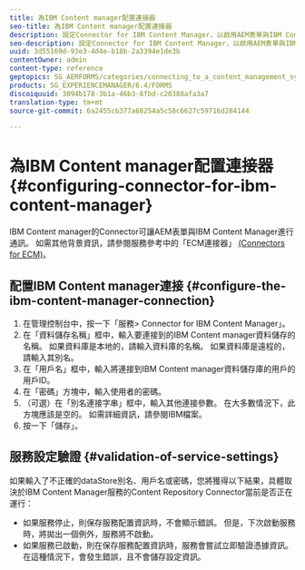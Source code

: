 ```yaml
---
title: 為IBM Content manager配置連接器
seo-title: 為IBM Content manager配置連接器
description: 設定Connector for IBM Content Manager，以啟用AEM表單與IBM Content Manager之間的通訊。
seo-description: 設定Connector for IBM Content Manager，以啟用AEM表單與IBM Content Manager之間的通訊。
uuid: 3d55169d-93e3-4d4e-b18b-2a3394e1de3b
contentOwner: admin
content-type: reference
geptopics: SG_AEMFORMS/categories/connecting_to_a_content_management_system
products: SG_EXPERIENCEMANAGER/6.4/FORMS
discoiquuid: 3094b178-3b1a-46b3-8fbd-c20388afa3a7
translation-type: tm+mt
source-git-commit: 6a2455cb377a68254a5c58c6627c59716d284144

---
```



# 為IBM Content manager配置連接器{#configuring-connector-for-ibm-content-manager}

IBM Content manager的Connector可讓AEM表單與IBM Content Manager進行通訊。 如需其他背景資訊，請參閱服務參考中的「ECM連接器」 [(Connectors for ECM)](https://www.adobe.com/go/learn_aemforms_services_63)。

## 配置IBM Content manager連接 {#configure-the-ibm-content-manager-connection}

1. 在管理控制台中，按一下「服務> Connector for IBM Content Manager」。
1. 在「資料儲存名稱」框中，輸入要連接到的IBM Content manager資料儲存的名稱。 如果資料庫是本地的，請輸入資料庫的名稱。 如果資料庫是遠程的，請輸入其別名。
1. 在「用戶名」框中，輸入將連接到IBM Content manager資料儲存庫的用戶的用戶ID。
1. 在「密碼」方塊中，輸入使用者的密碼。
1. （可選）在「別名連接字串」框中，輸入其他連接參數。 在大多數情況下，此方塊應該是空的。 如需詳細資訊，請參閱IBM檔案。
1. 按一下「儲存」。

## 服務設定驗證 {#validation-of-service-settings}

如果輸入了不正確的dataStore別名、用戶名或密碼，您將獲得以下結果，具體取決於IBM Content Manager服務的Content Repository Connector當前是否正在運行：

* 如果服務停止，則保存服務配置資訊時，不會顯示錯誤。 但是，下次啟動服務時，將拋出一個例外，服務將不啟動。
* 如果服務已啟動，則在保存服務配置資訊時，服務會嘗試立即驗證憑據資訊。 在這種情況下，會發生錯誤，且不會儲存設定資訊。

